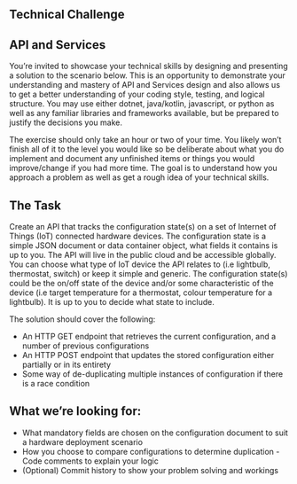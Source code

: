 ## Technical Challenge 

## API and Services 

You’re invited to showcase your technical skills by designing and presenting a solution to the scenario below. This is an opportunity to demonstrate your understanding and mastery of API and Services design and also allows us to get a better understanding of your coding style, testing, and logical structure. 
You may use either dotnet, java/kotlin, javascript, or python as well as any familiar libraries and frameworks available, but be prepared to justify the decisions you make. 

The exercise should only take an hour or two of your time. You likely won’t finish all of it to the level you would like so be deliberate about what you do implement and document any unfinished items or things you would improve/change if you had more time. The goal is to understand how you approach a problem as well as get a rough idea of your technical skills. 

## The Task 

Create an API that tracks the configuration state(s) on a set of Internet of Things (IoT) connected hardware devices. The configuration state is a simple JSON document or data container object, what fields it contains is up to you. The API will live in the public cloud and be accessible globally. 
You can choose what type of IoT device the API relates to (i.e lightbulb, thermostat, switch) or keep it simple and generic. 
The configuration state(s) could be the on/off state of the device and/or some characteristic of the device (i.e target temperature for a thermostat, colour temperature for a lightbulb). It is up to you to decide what state to include. 

The solution should cover the following: 

- An HTTP GET endpoint that retrieves the current configuration, and a number of previous configurations 
- An HTTP POST endpoint that updates the stored configuration either partially or in its entirety 
- Some way of de-duplicating multiple instances of configuration if there is a race condition

## What we’re looking for: 

- What mandatory fields are chosen on the configuration document to suit a hardware deployment scenario 
- How you choose to compare configurations to determine duplication - Code comments to explain your logic 
- (Optional) Commit history to show your problem solving and workings
